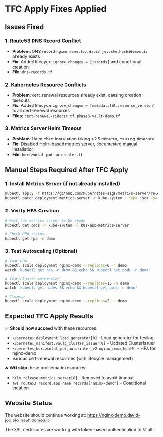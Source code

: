 # TFC Apply Fixes Applied

## Issues Fixed

### 1. Route53 DNS Record Conflict
- **Problem**: DNS record `nginx-demo.dev.david-joo.sbx.hashidemos.io` already exists
- **Fix**: Added lifecycle `ignore_changes = [records]` and conditional creation
- **File**: `dns-records.tf`

### 2. Kubernetes Resource Conflicts  
- **Problem**: cert_renewal resources already exist, causing creation timeouts
- **Fix**: Added lifecycle `ignore_changes = [metadata[0].resource_version]` to all cert-renewal resources
- **Files**: `cert-renewal-sidecar.tf`, `phase3-vault-demo.tf`

### 3. Metrics Server Helm Timeout
- **Problem**: Helm chart installation taking >2.5 minutes, causing timeouts  
- **Fix**: Disabled Helm-based metrics server, documented manual installation
- **File**: `horizontal-pod-autoscaler.tf`

## Manual Steps Required After TFC Apply

### 1. Install Metrics Server (if not already installed)
```bash
kubectl apply -f https://github.com/kubernetes-sigs/metrics-server/releases/latest/download/components.yaml
kubectl patch deployment metrics-server -n kube-system --type json -p='[{"op": "add", "path": "/spec/template/spec/containers/0/args/-", "value": "--kubelet-insecure-tls"}]'
```

### 2. Verify HPA Creation
```bash
# Wait for metrics server to be ready
kubectl get pods -n kube-system -l k8s-app=metrics-server

# Check HPA status  
kubectl get hpa -n demo
```

### 3. Test Autoscaling (Optional)
```bash
# Test HPA
kubectl scale deployment nginx-demo --replicas=6 -n demo
watch 'kubectl get hpa -n demo && echo && kubectl get pods -n demo'

# Test Cluster Autoscaler  
kubectl scale deployment nginx-demo --replicas=15 -n demo
watch 'kubectl get nodes && echo && kubectl get pods -n demo'

# Cleanup
kubectl scale deployment nginx-demo --replicas=2 -n demo
```

## Expected TFC Apply Results

✅ **Should now succeed** with these resources:
- `kubernetes_deployment.load_generator[0]` - Load generator for testing
- `kubernetes_manifest.vault_cluster_issuer[0]` - Updated ClusterIssuer
- `kubernetes_horizontal_pod_autoscaler_v2.nginx_demo_hpa[0]` - HPA for nginx-demo
- Various cert-renewal resources (with lifecycle management)

❌ **Will skip** these problematic resources:
- `helm_release.metrics_server[0]` - Removed to avoid timeout
- `aws_route53_record.app_name_records["nginx-demo"]` - Conditional creation

## Website Status

The website should continue working at: https://nginx-demo.david-joo.sbx.hashidemos.io

The SSL certificates are working with token-based authentication to Vault.